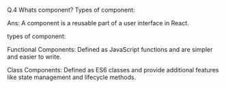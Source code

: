 Q.4 Whats component? Types of component:

Ans: A component is a reusable part of a user interface in React.

types of component:

Functional Components: Defined as JavaScript functions and are simpler and easier to write.

Class Components: Defined as ES6 classes and provide additional features like state management and lifecycle methods.